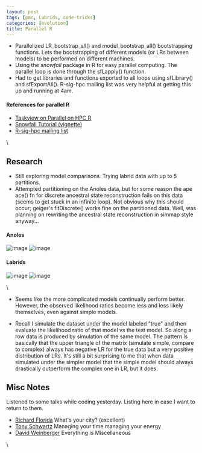 ```yaml
---
layout: post
tags: [pmc, Labrids, code-tricks]
categories: [evolution]
title: Parallel R
---
```







 








-   Parallelized LR\_bootstrap\_all() and model\_bootstrap\_all()
    bootstrapping functions. Lets the bootstrapping of different models
    (or LRs between models) to be performed on different machines.
-   Using the *snowfall* package in R for easy parallel computing. The
    parallel loop is done through the sfLapply() function.
-   Had to get libraries and functions exported to all loops using
    sfLibrary() and sfExportAll(). R-sig-hpc mailing list was very
    helpful at getting this up and running at 4am.

#### References for parallel R

-   [Taskview on Parallel on HPC
    R](http://cran.r-project.org/web/views/HighPerformanceComputing.html "http://cran.r-project.org/web/views/HighPerformanceComputing.html")
-   [Snowfall Tutorial
    (vignette)](http://cran.r-project.org/web/packages/snowfall/vignettes/snowfall.pdf "http://cran.r-project.org/web/packages/snowfall/vignettes/snowfall.pdf")
-   [R-sig-hpc mailing
    list](https://stat.ethz.ch/mailman/listinfo/r-sig-hpc "https://stat.ethz.ch/mailman/listinfo/r-sig-hpc")

\

Research
--------

-   Still exploring model comparisons. Trying labrid data with up to 5
    partitions.
-   Attempted partitioning on the Anoles data, but for some reason the
    ape ace() fn for discrete ancestral state reconstruction fails on
    this data (seems to get stuck in an infinite loop). Not obvious why
    this should occur; geiger's fitDiscrete() works fine on the
    partitioned data. Well, was planning on rewriting the ancestral
    state reconstruction in simmap style anyway...

#### Anoles

![image](http://openwetware.org/images/thumb/a/aa/Anoles_lik.png/400px-Anoles_lik.png)
![image](http://openwetware.org/images/thumb/4/47/Anoles_LR.png/400px-Anoles_LR.png)

#### Labrids

![image](http://openwetware.org/images/thumb/1/1b/Labrid_lik.png/400px-Labrid_lik.png)
![image](http://openwetware.org/images/thumb/f/fc/Labrid_LR.png/400px-Labrid_LR.png)

\

-   Seems like the more complicated models continually perform better.
    However, the observed likelihood ratios become less and less likely
    themselves, even against simple models.

-   Recall I simulate the dataset under the model labeled "true" and
    then evaluate the likelihood ratio of that model vs the test model.
    So along a row data is produced by simulation of the same model. The
    pattern is basically that the upper triangle of the matrix (simulate
    simple, compare to complex) always has negative LR for the true data
    but a very positive distribution of LRs. It's still a bit surprising
    to me that when data simulated under the simpler model that the
    simple model should always drastically outperform the complex one in
    LR, but it does.

Misc Notes
----------

Listened to some talks while coding yesterday. Listing here in case I
want to return to them.

-   [Richard
    Florida](http://www.youtube.com/watch?v=khQ9BaXZAjM "http://www.youtube.com/watch?v=khQ9BaXZAjM")
    What's your city? (excellent)
-   [Tony
    Schwartz](http://www.youtube.com/watch?v=tke6X2eME3c "http://www.youtube.com/watch?v=tke6X2eME3c")
    Managing your time managing your energy
-   [David
    Weinberger](http://www.youtube.com/watch?v=43DZEy_J694 "http://www.youtube.com/watch?v=43DZEy_J694")
    Everything is Miscellaneous

\


